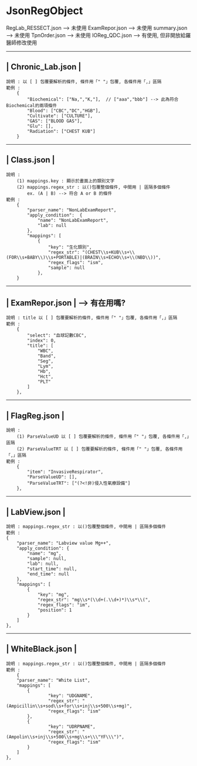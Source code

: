 # JsonRegObject

RegLab_RESSECT.json --> 未使用
ExamRepor.json --> 未使用
summary.json --> 未使用
TpnOrder.json --> 未使用
IOReg_QDC.json --> 有使用, 但非開放給羅醫師修改使用


--------------------
| Chronic_Lab.json |
--------------------

	說明 : 以 [ ] 包覆要解析的條件, 條件用「" "」包覆, 各條件用「,」區隔  
	範例 :
		{
		    "Biochemical": ["Na,","K,"],  // ["aaa","bbb"] --> 此為符合Biochemical的兩項條件
		    "Blood": ["CBC","DC","HGB"],
		    "Cultivate": ["CULTURE"],
		    "GAS": ["BLOOD GAS"],
		    "Glu": [],
		    "Radiation": ["CHEST KUB"]
		}

--------------
| Class.json |
--------------
	說明 : 
		(1) mappings.key : 顯示於畫面上的類別文字
		(2) mappings.regex_str : 以()包覆整個條件, 中間用 | 區隔多個條件
            ex. (A | B) --> 符合 A or B 的條件
	範例 :
	    {
	        "parser_name": "NonLabExamReport",
	        "apply_condition":  {
	            "name": "NonLabExamReport",
	            "lab": null
	        },
	        "mappings": [
	            {
	                "key": "生化類別",
	                "regex_str": "(CHEST\\s+KUB\\s+\\(FOR\\s+BABY\\)\\s+PORTABLE)|(BRAIN\\s+ECHO\\s+\\(NBD\\))",
	                "regex_flags": "ism",
	                "sample": null
	            },
	    }

------------------
| ExamRepor.json | --> 有在用嗎?
------------------
	說明 : title 以 [ ] 包覆要解析的條件, 條件用「" "」包覆, 各條件用「,」區隔 
	範例 :
	    {
	        "select": "血球記數CBC",
	        "index": 0,
	        "title": [
	            "WBC",
	            "Band",
	            "Seg",
	            "Lym",
	            "Hb",
	            "Hct",
	            "PLT"
	        ]
	    },


----------------
| FlagReg.json |
----------------
	說明 : 
		(1) ParseValueUD 以 [ ] 包覆要解析的條件, 條件用「" "」包覆, 各條件用「,」區隔 
		(2) ParseValueTRT 以 [ ] 包覆要解析的條件, 條件用「" "」包覆, 各條件用「,」區隔 
	範例 :	    
	    {
	        "item": "InvasiveRespirator",
	        "ParseValueUD": [],
	        "ParseValueTRT": ["(?<!非)侵入性氧療設備"]
	    },



----------------
| LabView.json |
----------------
	說明 : mappings.regex_str : 以()包覆整個條件, 中間用 | 區隔多個條件
	範例 :
    {
        "parser_name": "Labview value Mg++",
        "apply_condition": {
            "name": "mg",
            "sample": null,
            "lab": null,
            "start_time": null,
            "end_time": null
        },
        "mappings": [
            {
                "key": "mg",
                "regex_str": "mg\\s*(\\d+(.\\d+)*)\\s*\\(",
                "regex_flags": "im",
                "position": 1
            }
        ]
    },


-------------------
| WhiteBlack.json |
-------------------
	說明 : mappings.regex_str : 以()包覆整個條件, 中間用 | 區隔多個條件
	範例 :
	    {
        "parser_name": "White List",
        "mappings": [
            {
                    "key": "UDGNAME",
                    "regex_str": "(Ampicillin\\s+sod\\s+for\\s+inj\\s+500\\s+mg)",
                    "regex_flags": "ism"
            },
            {
                    "key": "UDRPNAME",
                    "regex_str": "(Ampolin\\s+inj\\s+500\\s+mg\\s+\\\"YF\\\")",
                    "regex_flags": "ism"
            }
        ]
    },